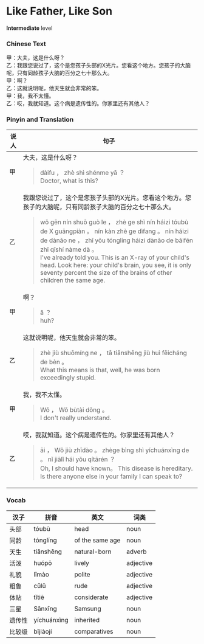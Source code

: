# Like Father, Like Son
**Intermediate** level
### Chinese Text
甲：大夫，这是什么呀？<br />乙：我跟您说过了，这个是您孩子头部的X光片。您看这个地方。您孩子的大脑呢，只有同龄孩子大脑的百分之七十那么大。<br />甲：啊？<br />乙：这就说明呢，他天生就会非常的笨。<br />甲：我，我不太懂。<br />乙：哎，我就知道。这个病是遗传性的。你家里还有其他人？

### Pinyin and Translation
|说人|句子|
|----|----|
|甲|大夫，这是什么呀？<blockquote>dàifu ， zhè shì shénme yā ？<br />Doctor, what is this?</blockquote>|
|乙|我跟您说过了，这个是您孩子头部的X光片。您看这个地方。您孩子的大脑呢，只有同龄孩子大脑的百分之七十那么大。<blockquote>wǒ gēn nín shuō guò le ， zhè ge shì nín háizi tóubù de X guāngpiàn 。 nín kàn zhè ge dìfang 。 nín háizi de dànǎo ne ， zhǐ yǒu tónglíng háizi dànǎo de bǎifēn zhī qīshí nàme dà 。<br />I've already told you. This is an X-ray of your child's head. Look here: your child's brain, you see, it is only seventy percent the size of the brains of other children the same age.</blockquote>|
|甲|啊？<blockquote>ā ？<br />huh?</blockquote>|
|乙|这就说明呢，他天生就会非常的笨。<blockquote>zhè jiù shuōmíng ne ， tā tiānshēng jiù huì fēicháng de bèn 。<br />What this means is that, well, he was born exceedingly stupid.</blockquote>|
|甲|我，我不太懂。<blockquote>Wǒ ， Wǒ bùtài dǒng 。<br />I don't really understand.</blockquote>|
|乙|哎，我就知道。这个病是遗传性的。你家里还有其他人？<blockquote>āi ， Wǒ jiù zhīdào 。 zhège bìng shì yíchuánxìng de 。 nǐ jiālǐ hái yǒu qítārén ？<br />Oh, I should have known。 This disease is hereditary. Is there anyone else in your family I can speak to?</blockquote>|
### Vocab
|汉子|拼音|英文|词类|
|----|----|----|----|
|头部|tóubù|head|noun|
|同龄|tónglíng|of the same age|noun|
|天生|tiānshēng|natural-born|adverb|
|活泼|huópō|lively|adjective|
|礼貌|lǐmào|polite|adjective|
|粗鲁|cūlǔ|rude|adjective|
|体贴|tǐtiē|considerate|adjective|
|三星|Sānxīng|Samsung|noun|
|遗传性|yíchuánxìng|inherited|noun|
|比较级|bǐjiàojí|comparatives|noun|